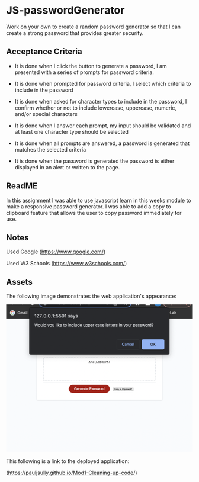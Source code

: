 # JS-passwordGenerator

Work on your own to create a random password generator so that I can create a strong password that provides greater security.

## Acceptance Criteria

* It is done when I click the button to generate a password, I am presented with a series of prompts for password criteria.

* It is done when prompted for password criteria, I select which criteria to include in the password

* It is done when asked for character types to include in the password, I confirm whether or not to include lowercase, uppercase, numeric, and/or special characters

* It is done when I answer each prompt, my input should be validated and at least one character type should be selected

* It is done when all prompts are answered, a password is generated that matches the selected criteria

* It is done when the password is generated the password is either displayed in an alert or written to the page.

## ReadME

In this assignment I was able to use javascript learn in this weeks module to make a responsive password generator. I was able to add a copy to clipboard feature that allows the user to copy password immediately for use.

## Notes

Used Google (https://www.google.com/)

Used W3 Schools (https://www.w3schools.com/)

## Assets

The following image demonstrates the web application's appearance:

<img src='./assets/photo/Screen Shot 2023-09-11 at 11.48.30 PM.png' /> 


This following is a link to the deployed application:

(https://pauljsully.github.io/Mod1-Cleaning-up-code/)



